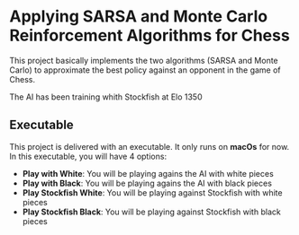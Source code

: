 # Applying SARSA and Monte Carlo Reinforcement Algorithms for Chess

This project basically implements the two algorithms (SARSA and Monte Carlo) to approximate the best policy against an opponent in the game of Chess.
 
The AI has been training whith Stockfish at Elo 1350

## Executable

This project is delivered with an executable. It only runs on **macOs** for now. In this executable, you will have 4 options:
- **Play with White**: You will be playing agains the AI with white pieces
- **Play with Black**: You will be playing agains the AI with black pieces
- **Play Stockfish White**: You will be playing against Stockfish with white pieces
- **Play Stockfish Black**: You will be playing against Stockfish with black pieces
